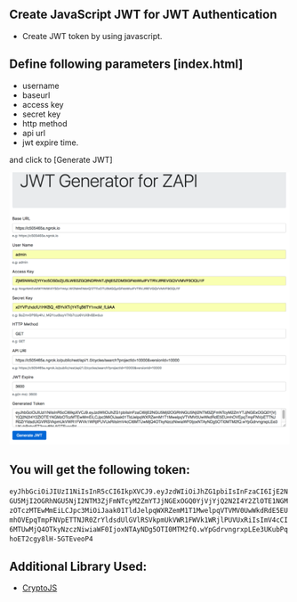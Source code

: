 ## Create JavaScript JWT for JWT Authentication

- Create JWT token by using javascript.


## Define following parameters [index.html]

- username
- baseurl
- access key
- secret key
- http method
- api url
- jwt expire time.


and click to [Generate JWT]

![alt JWT Generator JavaScript](https://raw.githubusercontent.com/masudjbd/zapi-javascript-jwt/master/screen.png)

## You will get the following token:

`eyJhbGciOiJIUzI1NiIsInR5cCI6IkpXVCJ9.eyJzdWIiOiJhZG1pbiIsInFzaCI6IjE2NGU5MjI2OGRhNGU5NjI2NTM3ZjFmNTcyM2ZmYTJjNGExOGQ0YjVjYjQ2N2I4Y2ZlOTE1NGMzOTczMTEwMmEiLCJpc3MiOiJaak01TldJelpqWXRZemM1T1MwelpqVTVMV0UwWkdRdE5EUmhOVEpqTmpFNVpETTNJR0ZrYldsdUlGVlRSVkpmUkVWR1FWVk1WRjlPUVUxRiIsImV4cCI6MTUwMjQ4OTkyNzczNiwiaWF0IjoxNTAyNDg5OTI0MTM2fQ.wYpGdrvngrxpLEe3UKubPqhoET2cgy8lH-5GTEveoP4`


## Additional Library Used:
- [CryptoJS](https://github.com/brix/crypto-js.git)